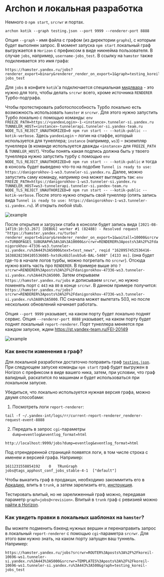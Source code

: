 # Archon и локальная разработка

Немного о `npm start`, `srcrwr` и портах.

```
archon kotik --graph testing.json --port 9999 --renderer-port 8888
```

Опция `--graph` - имя файла с графом (из директории `graphs`), с которым будет выполнен запрос. В момент запуска `npm start` локальный граф выгружается в `Horizon` с префиксом в виде никнейма пользователя. В случае `jobs`, например, `username-jobs_test`. В ссылку на `hamster` также подклеивается это имя графа:

```
https://hamster.yandex.ru/jobs?renderer_export=binary&renderer_render_on_export=1&graph=testing_koreil-jobs_test
```

Для `jobs` в конфиге `kotik`'а подключается специальная [мидлвара](https://a.yandex-team.ru/arc/trunk/arcadia/frontend/services/jobs/.config/kotik/config.js#L34) - это нужно для того, чтобы делать `srcrwr` всего, кроме источника `RENDERER` Турбо-подграфа.

Чтобы протестировать работоспособность Турбо локально есть возможность использовать `hamster` и `srcrwr`. Для этого нужно запустить Турбо локально с помощью команды:
`env FREEZE_PATH=https://<yandexLogin>-1-<instance>.tunneler-si.yandex.ru TUNNELER_HOST=<instance>-tunnelerapi.tunneler-si.yandex-team.ru NODE_TLS_REJECT_UNAUTHORIZED=0 npm run start -- --kotik-public --kotik-verbose`.
Здесь `yandexLogin` – логин на стаффе, который используется для тунеллера; `instance` (например, `ws3`) – экземпляр тунеллера (в команде используется дважды `<instance>` для `FREEZE_PATH` & `TUNNELER_HOST`).
Чтобы понять какая подпись должна быть у твоего тунеллера нужно запустить турбу с помощью `env NODE_TLS_REJECT_UNAUTHORIZED=0 npm run start -- --kotik-public` и тогда в консоль будет выведено что-то на подобие `Tunnel is ready to use: https://danigorokhov-1-ws3.tunneler-si.yandex.ru`.
Далее, можно запустить саму команду, например она может выглядеть так:
`env FREEZE_PATH=https://danigorokhov-1-ws3.tunneler-si.yandex.ru TUNNELER_HOST=ws3-tunnelerapi.tunneler-si.yandex-team.ru NODE_TLS_REJECT_UNAUTHORIZED=0 npm run start -- --kotik-public --kotik-verbose`.
После этого нужно открыть свой тунеллер (опять запись вида `Tunnel is ready to use: https://danigorokhov-1-ws3.tunneler-si.yandex.ru`). И открыть любой stub.

![example](https://jing.yandex-team.ru/files/danigorokhov/Screen%20Shot%202021-08-14%20at%2019.10.25.png)

После открытия и загрузки стаба в консоли будет запись вида `[2021-08-14T19:10:53.267] [DEBUG] worker #1 (82488) - Resolved request "https://hamster.yandex.ru/turbo?renderer_export=binary&renderer_render_on_export=1&waitall=10000&srcrwr=TURBOPAGES_SUBGRAPH%3A%3A%3A10000&srcrwr=RENDERER%3Aposts%3A%2F%2Fdanigorokhov-47336-ws3.tunneler-si.yandex.ru%3A443%3A5000&text=test_news", reqid "1628957452536416-16388282304105536085-hxtdkz6b3lovb5u6-BAL-5408" [4133 ms]`. (она будет где-то в начале логов турбы, можно погрепать по `srcrwr`).
Отсюда нужно взять часть про `RENDERER`. В примере выше это `?srcrwr=RENDERER%3Aposts%3A%2F%2Fdanigorokhov-47336-ws3.tunneler-si.yandex.ru%3A443%3A5000`.
Затем открываем `https://hamster.yandex.ru/jobs` и дописываем `srcrwr`, но нужно поменять порт с `443` на `80` в конце `srcrwr`. В данном примере получится:
`https://hamster.yandex.ru/jobs?srcrwr=RENDERER%3Aposts%3A%2F%2Fdanigorokhov-47336-ws3.tunneler-si.yandex.ru%3A80%3A5000`.
ПС сначала может вылетать 503, но после нескольких обновлений начинает работать.

Опция `--port 9999` указывает, на каком порту будет локально поднят сервис.
Опция `--renderer-port 8888` указывает, на каком порту будет поднят локальный `report-renderer`.
Порт тунеллера меняется при каждом запуске, ждем https://st.yandex-team.ru/FEI-20149

![example](https://jing.yandex-team.ru/files/koreil/Снимок%20экрана%202021-01-20%20в%205.16.05%20PM.png)

### Как внести изменения в граф?

Для локальной разработки достаточно поправить граф [`testing.json`](https://a.yandex-team.ru/arc/trunk/arcadia/frontend/services/jobs/graphs/testing.json). При следующем запуске команды `npm start` граф будет выгружен в Horizon с префиксом в виде вашего ника, затем, при условии, что граф валидный, раскатится по машинам и будет использоваться при локальном запуске.

Убедиться, что локально используется нужная версия графа, можно двумя способами:

1. Посмотреть логи `report-renderer`:

```
tail -f ~/.yandex-int/logs/rr/current-report-renderer_renderer-request-event-8888
```

2. Передать в запрос `cgi`-параметры `dump=eventlog&eventlog_format=html`

```
http://localhost:9999/jobs?dump=eventlog&eventlog_format=html
```

Под отрендеренной страницей появятся логи, в том числе строка с именем и версией графа. Например:

```
1611231558854192	0	TRunGraph	jobs@tags_apphost_conf_jobs_stable-4-1	["default"]
```

Чтобы выкатить граф в продакшн, необходимо закоммитить его в [Аркадию](https://a.yandex-team.ru/arc/trunk/arcadia/apphost/conf/verticals/JOBS/jobs.json), влить в `trunk`, а затем зарелизить его, [инструкция](https://wiki.yandex-team.ru/users/koreil/apphost/#kakpolzovatsjareliznojjmashinojj).

Тестировать влитый, но не зарелиженный граф можно, передавая параметр `graph=jobs@<revision>`.
Влитый в `trunk` граф с ревизией можно [найти в Horizon](https://horizon.z.yandex-team.ru/graphs?arcpath=trunk&vertical=JOBS).

### Как увидеть правки в локальных шаблонах на `hamster`?

Вы можете подменить бэкенд нужных вершин и перенаправить запрос в локальный `report-renderer` с помощью `cgi`-параметра `srcrwr`. Для этого вам нужно знать, на каком порту запущен ваш туннель. Например:

```
https://hamster.yandex.ru/jobs?srcrwr=ROUTER%3Aposts%3A%2F%2Fkoreil-10696-ws1.tunneler-si.yandex.ru%3A443%3A5000&srcrwr=TEMPLATES%3Aposts%3A%2F%2Fkoreil-10696-ws1.tunneler-si.yandex.ru%3A443%3A500&graph=testing_koreil-jobs_test
```
